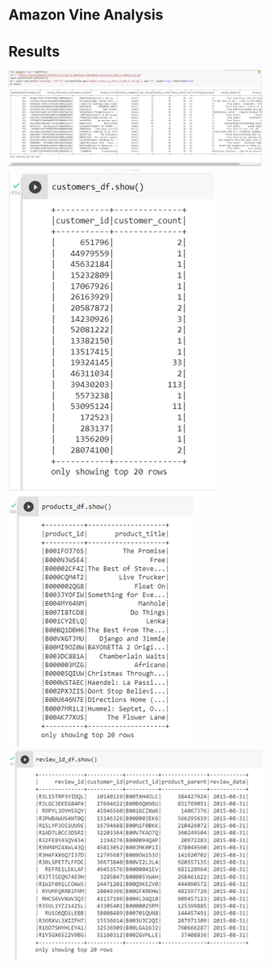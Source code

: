 # Amazon Vine Analysis

# Results

![D11](https://github.com/Connectime4ever/Amazon_Vine_Analysis/blob/main/D11.png)
![D12](https://github.com/Connectime4ever/Amazon_Vine_Analysis/blob/main/D12.png)
![D13](https://github.com/Connectime4ever/Amazon_Vine_Analysis/blob/main/D13.png)
![D14](https://github.com/Connectime4ever/Amazon_Vine_Analysis/blob/main/D14.png)